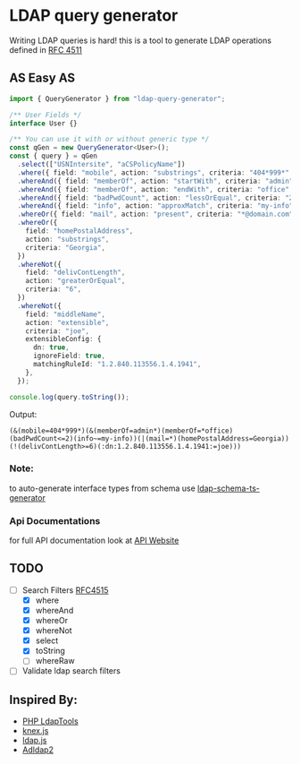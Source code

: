 # LDAP query generator

Writing LDAP queries is hard!
this is a tool to generate LDAP operations defined in [RFC 4511](https://tools.ietf.org/html/rfc4511)

## AS Easy AS

```ts
import { QueryGenerator } from "ldap-query-generator";

/** User Fields */
interface User {}

/** You can use it with or without generic type */
const qGen = new QueryGenerator<User>();
const { query } = qGen
  .select(["USNIntersite", "aCSPolicyName"])
  .where({ field: "mobile", action: "substrings", criteria: "404*999*" })
  .whereAnd({ field: "memberOf", action: "startWith", criteria: "admin" })
  .whereAnd({ field: "memberOf", action: "endWith", criteria: "office" })
  .whereAnd({ field: "badPwdCount", action: "lessOrEqual", criteria: "2" })
  .whereAnd({ field: "info", action: "approxMatch", criteria: "my-info" })
  .whereOr({ field: "mail", action: "present", criteria: "*@domain.com" })
  .whereOr({
    field: "homePostalAddress",
    action: "substrings",
    criteria: "Georgia",
  })
  .whereNot({
    field: "delivContLength",
    action: "greaterOrEqual",
    criteria: "6",
  })
  .whereNot({
    field: "middleName",
    action: "extensible",
    criteria: "joe",
    extensibleConfig: {
      dn: true,
      ignoreField: true,
      matchingRuleId: "1.2.840.113556.1.4.1941",
    },
  });

console.log(query.toString());
```

Output:

```
(&(mobile=404*999*)(&(memberOf=admin*)(memberOf=*office)(badPwdCount<=2)(info~=my-info))(|(mail=*)(homePostalAddress=Georgia))(!(delivContLength>=6)(:dn:1.2.840.113556.1.4.1941:=joe)))
```

### Note:

to auto-generate interface types from schema use [ldap-schema-ts-generator](https://www.npmjs.com/package/ldap-schema-ts-generator)

### Api Documentations

for full API documentation look at [API Website](https://saostad.github.io/ldap-query-generator/modules/_index_.html)

## TODO

- [ ] Search Filters [RFC4515](https://tools.ietf.org/html/rfc4515)
  - [x] where
  - [x] whereAnd
  - [x] whereOr
  - [x] whereNot
  - [x] select
  - [x] toString
  - [ ] whereRaw
- [ ] Validate ldap search filters

## Inspired By:

- [PHP LdapTools](http://www.phpldaptools.com/tutorials/Building-LDAP-Queries/)
- [knex.js](http://knexjs.org/)
- [ldap.js](http://ldapjs.org/filters.html)
- [Adldap2](https://github.com/Adldap2/Adldap2)

